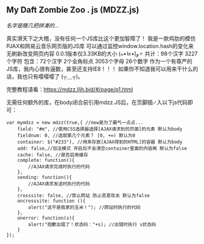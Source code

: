 My Daft Zombie  Zoo . js (MDZZ.js)
------
*名字是瞎几把拼凑的...*

真实滑天下之大稽，没有任何一个JS库比这个更加智障了！
我是一款鸡肋的模仿PJAX和网易云音乐网页版的JS库
可以通过监控window.location.hash的变化来无刷新改变网页内容
0.0.1版本仅3.33KB的大小 (๑•̀ㅂ•́)و✧
共计：98个汉字 3227个字符 包含：72个汉字 2个全角标点 3053个字母 26个数字
作为一个有尊严的JS库，我内心很有逼数，甚至还支持IE8！！！
如果你不知道我可以用来干什么的话，我也只有嘤嘤嘤了 (┬＿┬)。

完整教程请看：https://mdzz.lljh.bid/#/page/p1.html

无需任何额外的库，在body闭合前引用mdzz.JS后，在页脚插♂入以下js代码即可：
```
var mymdzz = new mdzz(true,{ //new是为了霸气一点点...
    field: "#m", //使用CSS选择器选择[AJAX请求到的页面]的元素 默认为body
    fieldnum: 0, //选取第几个元素？ [0, +∞) 默认为0
    container: $("#233"), //用来存放[AJAX得到的HTML]的容器 默认为body
    add: false,//加法模式 开启后不会清空container里面的内容再 默认为false
    cache: false, //是否启用缓存
    complete: function(){
        //AJAX请求完成时执行的代码
    },
    sending: function(){
        //AJAX请求发送时执行的代码
    },
    crosssite: false, //禁止跨站 防止恶意攻击 默认为false
    oncrosssite: function (){
        alert("这不是我家的玉米！"); //跨站时执行的代码
    },	
    onerror: function(s){
        alert("抱歉出错了！状态码："+s); //出错时执行 s状态码
    }
});
```
